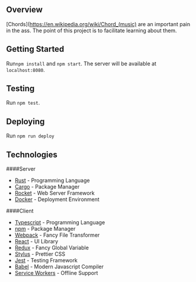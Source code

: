 ## Overview

[Chords](https://en.wikipedia.org/wiki/Chord_(music) are an important pain in the ass.
The point of this project is to facilitate learning about them.

## Getting Started

Run`npm install` and `npm start`. The server will be available at `localhost:8080`.

## Testing

Run `npm test`.

## Deploying

Run `npm run deploy`

## Technologies

####Server
* [Rust](https://www.rust-lang.org/) - Programming Language
* [Cargo](https://crates.io/) - Package Manager
* [Rocket](https://rocket.rs/) - Web Server Framework
* [Docker](https://www.docker.com/) - Deployment Environment

####Client
* [Typescript](https://www.typescriptlang.org/) - Programming Language
* [npm](https://www.npmjs.com/) - Package Manager
* [Webpack](https://webpack.js.org/) - Fancy File Transformer
* [React](https://reactjs.org/) - UI Library
* [Redux](https://redux.js.org/) - Fancy Global Variable
* [Stylus](http://stylus-lang.com/) - Prettier CSS
* [Jest](https://jestjs.io/) - Testing Framework
* [Babel](https://babeljs.io/) - Modern Javascript Compiler
* [Service Workers](https://developer.mozilla.org/en-US/docs/Web/API/Service_Worker_API/Using_Service_Workers) - Offline Support

